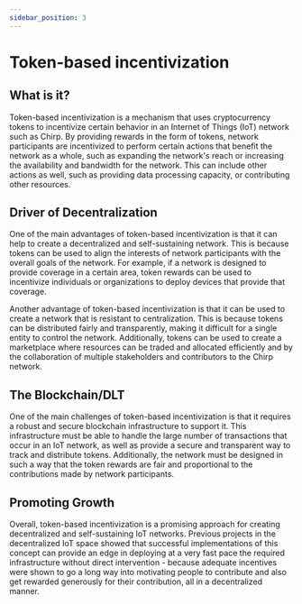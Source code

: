 ```yaml
---
sidebar_position: 3
---
```



# Token-based incentivization

## What is it?
Token-based incentivization is a mechanism that uses cryptocurrency tokens to incentivize certain behavior in an Internet of Things (IoT) network such as Chirp. By providing rewards in the form of tokens, network participants are incentivized to perform certain actions that benefit the network as a whole, such as expanding the network's reach or increasing the availability and bandwidth for the network. This can include other actions as well, such as providing data processing capacity, or contributing other resources.

## Driver of Decentralization
One of the main advantages of token-based incentivization is that it can help to create a decentralized and self-sustaining network. This is because tokens can be used to align the interests of network participants with the overall goals of the network. For example, if a network is designed to provide coverage in a certain area, token rewards can be used to incentivize individuals or organizations to deploy devices that provide that coverage.

Another advantage of token-based incentivization is that it can be used to create a network that is resistant to centralization. This is because tokens can be distributed fairly and transparently, making it difficult for a single entity to control the network. Additionally, tokens can be used to create a marketplace where resources can be traded and allocated efficiently and by the collaboration of multiple stakeholders and contributors to the Chirp network.

## The Blockchain/DLT 
One of the main challenges of token-based incentivization is that it requires a robust and secure blockchain infrastructure to support it. This infrastructure must be able to handle the large number of transactions that occur in an IoT network, as well as provide a secure and transparent way to track and distribute tokens. Additionally, the network must be designed in such a way that the token rewards are fair and proportional to the contributions made by network participants.

## Promoting Growth
Overall, token-based incentivization is a promising approach for creating decentralized and self-sustaining IoT networks. Previous projects in the decentralized IoT space showed that successful implementations of this concept can provide an edge in deploying at a very fast pace the required infrastructure without direct intervention - because adequate incentives were shown to go a long way into motivating people to contribute and also get rewarded generously for their contribution, all in a decentralized manner.

